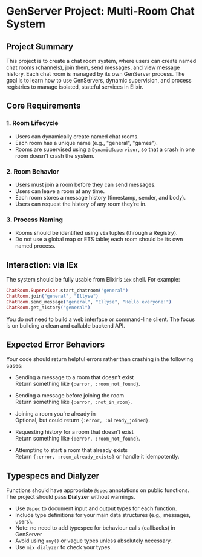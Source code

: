 # GenServer Project: Multi-Room Chat System

## Project Summary

This project is to create a chat room system, where users can create named chat rooms (channels), join them, send messages, and view message history. Each chat room is managed by its own GenServer process. The goal is to learn how to use GenServers, dynamic supervision, and process registries to manage isolated, stateful services in Elixir.

## Core Requirements

### 1. Room Lifecycle

- Users can dynamically create named chat rooms.
- Each room has a unique name (e.g., "general", "games").
- Rooms are supervised using a `DynamicSupervisor`, so that a crash in one room doesn't crash the system.

### 2. Room Behavior

- Users must join a room before they can send messages.
- Users can leave a room at any time.
- Each room stores a message history (timestamp, sender, and body).
- Users can request the history of any room they’re in.

### 3. Process Naming

- Rooms should be identified using `via` tuples (through a Registry).
- Do not use a global map or ETS table; each room should be its own named process.

## Interaction: via IEx

The system should be fully usable from Elixir’s `iex` shell. For example:

```elixir
ChatRoom.Supervisor.start_chatroom("general")
ChatRoom.join("general", "Ellyse")
ChatRoom.send_message("general", "Ellyse", "Hello everyone!")
ChatRoom.get_history("general")
```

You do not need to build a web interface or command-line client. The focus is on building a clean and callable backend API.

## Expected Error Behaviors

Your code should return helpful errors rather than crashing in the following cases:

- Sending a message to a room that doesn’t exist  
  Return something like `{:error, :room_not_found}`.

- Sending a message before joining the room  
  Return something like `{:error, :not_in_room}`.

- Joining a room you're already in  
  Optional, but could return `{:error, :already_joined}`.

- Requesting history for a room that doesn’t exist  
  Return something like `{:error, :room_not_found}`.

- Attempting to start a room that already exists  
  Return `{:error, :room_already_exists}` or handle it idempotently.

## Typespecs and Dialyzer

Functions should have appropriate `@spec` annotations on public functions. The project should pass **Dialyzer** without warnings.

- Use `@spec` to document input and output types for each function.
- Include type definitions for your main data structures (e.g., messages, users).
- Note: no need to add typespec for behaviour calls (callbacks) in GenServer
- Avoid using `any()` or vague types unless absolutely necessary.
- Use `mix dialyzer` to check your types.

